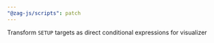```yaml
---
"@zag-js/scripts": patch
---
```


Transform `SETUP` targets as direct conditional expressions for visualizer
